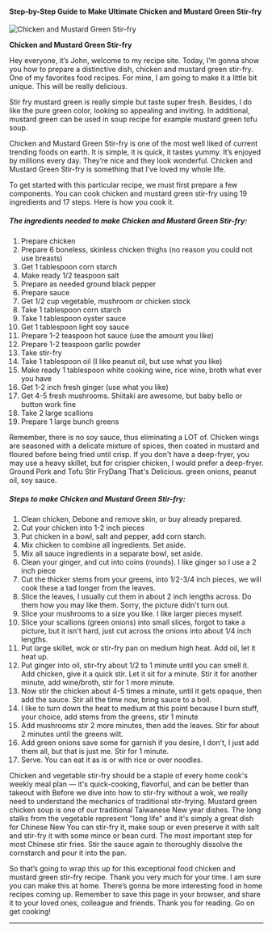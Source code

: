             

#### Step-by-Step Guide to Make Ultimate Chicken and Mustard Green Stir-fry

![Chicken and Mustard Green Stir-fry](https://img-global.cpcdn.com/recipes/88ef9bbbd3319d99/751x532cq70/chicken-and-mustard-green-stir-fry-recipe-main-photo.jpg)

**Chicken and Mustard Green Stir-fry**

Hey everyone, it’s John, welcome to my recipe site. Today, I’m gonna show you how to prepare a distinctive dish, chicken and mustard green stir-fry. One of my favorites food recipes. For mine, I am going to make it a little bit unique. This will be really delicious.

Stir fry mustard green is really simple but taste super fresh. Besides, I do like the pure green color, looking so appealing and inviting. In additional, mustard green can be used in soup recipe for example mustard green tofu soup.

Chicken and Mustard Green Stir-fry is one of the most well liked of current trending foods on earth. It is simple, it is quick, it tastes yummy. It’s enjoyed by millions every day. They’re nice and they look wonderful. Chicken and Mustard Green Stir-fry is something that I’ve loved my whole life.

To get started with this particular recipe, we must first prepare a few components. You can cook chicken and mustard green stir-fry using 19 ingredients and 17 steps. Here is how you cook it.

##### The ingredients needed to make Chicken and Mustard Green Stir-fry:

1.  Prepare chicken
2.  Prepare 6 boneless, skinless chicken thighs (no reason you could not use breasts)
3.  Get 1 tablespoon corn starch
4.  Make ready 1/2 teaspoon salt
5.  Prepare as needed ground black pepper
6.  Prepare sauce
7.  Get 1/2 cup vegetable, mushroom or chicken stock
8.  Take 1 tablespoon corn starch
9.  Take 1 tablespoon oyster sauce
10.  Get 1 tablespoon light soy sauce
11.  Prepare 1-2 teaspoon hot sauce (use the amount you like)
12.  Prepare 1-2 teaspoon garlic powder
13.  Take stir-fry
14.  Take 1 tablespoon oil (I like peanut oil, but use what you like)
15.  Make ready 1 tablespoon white cooking wine, rice wine, broth what ever you have
16.  Get 1-2 inch fresh ginger (use what you like)
17.  Get 4-5 fresh mushrooms. Shiitaki are awesome, but baby bello or button work fine
18.  Take 2 large scallions
19.  Prepare 1 large bunch greens

Remember, there is no soy sauce, thus eliminating a LOT of. Chicken wings are seasoned with a delicate mixture of spices, then coated in mustard and floured before being fried until crisp. If you don't have a deep-fryer, you may use a heavy skillet, but for crispier chicken, I would prefer a deep-fryer. Ground Pork and Tofu Stir FryDang That's Delicious. green onions, peanut oil, soy sauce.

##### Steps to make Chicken and Mustard Green Stir-fry:

1.  Clean chicken, Debone and remove skin, or buy already prepared.
2.  Cut your chicken into 1-2 inch pieces
3.  Put chicken in a bowl, salt and pepper, add corn starch.
4.  Mix chicken to combine all ingredients. Set aside.
5.  Mix all sauce ingredients in a separate bowl, set aside.
6.  Clean your ginger, and cut into coins (rounds). I like ginger so I use a 2 inch piece
7.  Cut the thicker stems from your greens, into 1/2-3/4 inch pieces, we will cook these a tad longer from the leaves.
8.  Slice the leaves, I usually cut them in about 2 inch lengths across. Do them how you may like them. Sorry, the picture didn't turn out.
9.  Slice your mushrooms to a size you like. I like larger pieces myself.
10.  Slice your scallions (green onions) into small slices, forgot to take a picture, but it isn't hard, just cut across the onions into about 1/4 inch lengths.
11.  Put large skillet, wok or stir-fry pan on medium high heat. Add oil, let it heat up.
12.  Put ginger into oil, stir-fry about 1/2 to 1 minute until you can smell it. Add chicken, give it a quick stir. Let it sit for a minute. Stir it for another minute, add wine/broth, stir for 1 more minute.
13.  Now stir the chicken about 4-5 times a minute, until it gets opaque, then add the sauce. Stir all the time now, bring sauce to a boil.
14.  I like to turn down the heat to medium at this point because I burn stuff, your choice, add stems from the greens, stir 1 minute
15.  Add mushrooms stir 2 more minutes, then add the leaves. Stir for about 2 minutes until the greens wilt.
16.  Add green onions save some for garnish if you desire, I don't, I just add them all, but that is just me. Stir for 1 minute.
17.  Serve. You can eat it as is or with rice or over noodles.

Chicken and vegetable stir-fry should be a staple of every home cook's weekly meal plan — it's quick-cooking, flavorful, and can be better than takeout with Before we dive into how to stir-fry without a wok, we really need to understand the mechanics of traditional stir-frying. Mustard green chicken soup is one of our traditional Taiwanese New year dishes. The long stalks from the vegetable represent "long life" and it's simply a great dish for Chinese New You can stir-fry it, make soup or even preserve it with salt and stir-fry it with some mince or bean curd. The most important step for most Chinese stir fries. Stir the sauce again to thoroughly dissolve the cornstarch and pour it into the pan.

So that’s going to wrap this up for this exceptional food chicken and mustard green stir-fry recipe. Thank you very much for your time. I am sure you can make this at home. There’s gonna be more interesting food in home recipes coming up. Remember to save this page in your browser, and share it to your loved ones, colleague and friends. Thank you for reading. Go on get cooking!

* * *